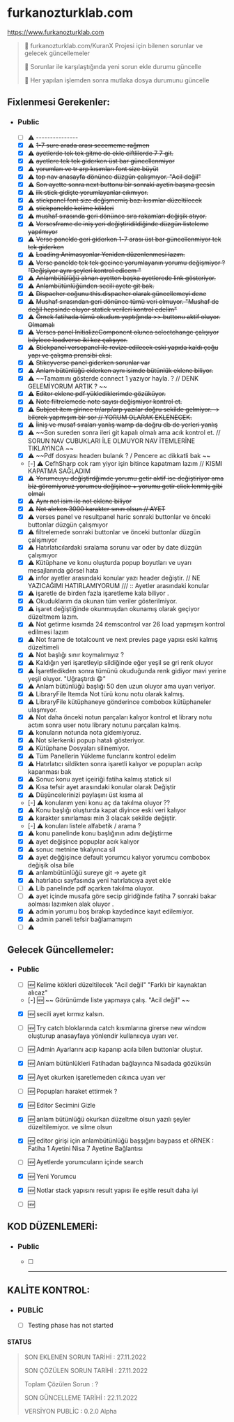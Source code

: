 ﻿# furkanozturklab.com

<https://www.furkanozturklab.com>

> 📝 furkanozturklab.com/KuranX Projesi için bilenen sorunlar ve gelecek güncellemeler
>
> 📝 Sorunlar ile karşılaştığında yeni sorun ekle durumu güncelle
> 
> 📝 Her yapılan işlemden sonra mutlaka dosya durumunu güncelle
>


## Fixlenmesi Gerekenler:


* ### Public 

	* [ ] ⚠️ ---------------
	* [x] ⚠️ ~~1-7 sure arada arası secememe rağmen~~
	* [x] ⚠️ ~~ayetlerde tek tek gitme de ekle ciftlilerde 7 7 git.~~
	* [x] ⚠️ ~~ayetlere tek tek giderken üst bar güncellenmiyor~~
	* [x] ⚠️ ~~yorumları ve tr arp kısımları font size büyüt~~
	* [x] ⚠️ ~~top nav anasayfa dönünce düzgün çalışmıyor. "Acil değil"~~
	* [x] ⚠️ ~~Son ayette sonra next buttonu bir sonraki ayetin başına gecsin~~
	* [x] ⚠️ ~~ilk stick gidişte yorumlayanlar cıkmıyor.~~
	* [x] ⚠️ ~~stickpanel font size değişmemiş bazı kısımlar düzeltilecek~~
	* [x] ⚠️ ~~stickpanelde kelime kökleri~~
	* [x] ⚠️ ~~mushaf sırasında geri dönünce sıra rakamları değişik atıyor.~~
	* [x] ⚠️ ~~Versesframe de iniş yeri değiştiridildiğinde düzgün listeleme yapılmıyor~~
	* [x] ⚠️ ~~Verse panelde geri giderken 1-7 arası üst bar güncellenmiyor tek tek giderken~~
	* [x] ⚠️ ~~Loading Animasyonlar Yeniden düzenlenmesi lazım.~~
	* [x] ⚠️ ~~Verse panelde tek tek gecince yorumlayanın yorumu değişmiyor ? "Değişiyor aynı şeyleri kontrol edicem "~~
    * [x] ⚠️ ~~Anlambütülüğü alınan ayetten başka ayetlerede link gösteriyor.~~
    * [x] ⚠️ ~~Anlambütünlüğünden secili ayete git bak.~~
    * [x] ⚠️ ~~Dispacher coğunu this.dispacher olarak güncellemeyi dene~~
    * [x] ⚠️ ~~Mushaf sırasından geri dönünce tümü veri olmuyor. "Mushaf de değil hepsinde oluyor statick verileri kontrol edelim"~~
    * [x] ⚠️ ~~Örnek fatihada tümü okudum yaptığında >> buttonu aktif oluyor. Olmamalı~~
    * [x] ⚠️ ~~Verses panel InitializeComponent olunca selectchange çalışıyor böylece loadverse iki kez çalışıyor.~~
	* [x] ⚠️ ~~Stickpanel versepanel ile revize edilecek eski yapıda kaldı çoğu yapı ve çalışma prensibi eksi.~~
    * [x] ⚠️ ~~Stikcyverse panel giderken sorunlar var~~
    * [x] ⚠️ ~~Anlam bütünlüğü eklerken aynı isimde bütünlük eklene biliyor.~~
    * [x] ⚠️ ~~Tamamını gösterde connect 1 yazıyor hayla. ?  // DENK GELEMİYORUM ARTIK ? ~~
    * [x] ⚠️ ~~Editor eklene pdf yüklediklerimde gözüküyor.~~
    * [x] ⚠️ ~~Note filtrelemede note sayısı değişmiyor kontrol et.~~
    * [x] ⚠️ ~~Subject item girince tr/arp/arp yazılar doğru sekilde gelmiyor. -> bilerek yapmışım bir sor // YORUM OLARAK EKLENECEK.~~
    * [x] ⚠️ ~~İiniş ve musaf sıraları yanlış wamp da doğru db de yerleri yanlış~~
    * [x] ⚠️ ~~Son sureden sonra ileri git kapalı olmalı ama acık kontrol et. // SORUN NAV CUBUKLARI İLE OLMUYOR NAV İTEMLERİNE TIKLAYINCA ~~
    * [x] ⚠️ ~~Pdf dosyası headerı bulanık ? / Pencere ac dikkatli bak ~~
    * [-] ⚠️ CefhSharp cok ram yiyor işin bitince kapatmam lazım // KISMI KAPATMA SAĞLADIM 
    * [x] ⚠️ ~~Yorumcuyu değiştirdğimde yorumu getir aktif ise değiştiriyor ama biz göremiyoruz yorumcu değişince + yorumu getir click lenmiş gibi olmalı~~
    * [x] ⚠️ ~~Aynı not isim ile not eklene biliyor~~
    * [x] ⚠️ ~~Not alırken 3000 karakter sınırı olsun // AYET~~
    * [x] ⚠️ verses panel ve resultpanel haric sonraki buttonlar ve önceki buttonlar düzgün çalışmıyor 
    * [x] ⚠️ filtrelemede  sonraki buttonlar ve önceki buttonlar düzgün çalışmıyor 
    * [x] ⚠️ Hatırlatıcılardaki sıralama sorunu var oder by date düzgün çalışmıyor 
    * [x] ⚠️ Kütüphane ve konu oluşturda popup boyutları ve uyarı mesajlarında görsel hata
    * [x] ⚠️ infor ayetler arasındaki konular yazı header değiştir. // NE YAZICAĞIMI HATIRLAMIYORUM   /// :: Ayetler arasındaki konular
    * [x] ⚠️ işaretle de birden fazla işaretleme kala biliyor .
    * [x] ⚠️ Okuduklarım da okunan tüm veriler gösterilmiyor.
    * [x] ⚠️ işaret değiştiğinde okunmuşdan okunamış olarak geçiyor düzeltmem lazım.
    * [x] ⚠️ Not getirme kısımda 24 ıtemscontrol var 26 load yapmışım kontrol edilmesi lazım
    * [x] ⚠️ Not frame de totalcount ve next previes page yapısı eski kalmış düzeltimeli
    * [x] ⚠️ Not başlığı sınır koymalımıyız ? 
    * [x] ⚠️ Kaldığın yeri işaretleyip sildiğinde eğer yeşil se gri renk oluyor 
    * [x] ⚠️ İşaretledikden sonra tümünü okuduğunda renk gidiyor mavi yerine yeşil oluyor. "Uğraştırdı 😄"
    * [x] ⚠️ Anlam bütünlüğü başlığı 50 den uzun oluyor ama uyarı veriyor.
    * [x] ⚠️ LibraryFile Itemda Not türü konu notu olarak kalmış.
    * [x] ⚠️ LibraryFile kütüphaneye gönderince combobox kütüphaneler ulaşmıyor.
    * [x] ⚠️ Not daha önceki notun parçaları kalıyor kontrol et library notu actım sonra user notu library notunu parçaları kalmış.
    * [x] ⚠️ konuların notunda nota gidemiyoruz.
    * [x] ⚠️ Not silerkenki popup hatalı gösteriyor.
    * [x] ⚠️ Kütüphane Dosyaları silinemiyor.
    * [x] ⚠️ Tüm Panellerin Yükleme funclarını kontrol edelim
    * [x] ⚠️ Hatırlatıcı sildikten sonra işaretli kalıyor ve popupları acılıp kapanması bak
    * [x] ⚠️ Sonuc konu ayet içeiriği fatiha kalmış statick sil 
    * [x] ⚠️ Kısa tefsir ayet arasındaki konular olarak Değiştir 
    * [x] ⚠️ Düşüncelerinizi paylaşını üst kısma al
    * [-] ⚠️ konularım yeni konu aç da takılma oluyor ?? 
    * [x] ⚠️ Konu başlığı oluşturda kapat diyince eski veri kalıyor 
    * [x] ⚠️ karakter sınırlaması min 3 olacak sekilde değiştir.
    * [-] ⚠️ konuları listele alfabetik / arama ?
    * [x] ⚠️ konu panelinde konu başlığının adını değiştirme
    * [x] ⚠️ ayet değişince popuplar acık kalıyor
    * [x] ⚠️ sonuc metnine tıkalyınca sil
    * [x] ⚠️ ayet değğişince default yorumcu kalıyor yorumcu combobox değişik olsa bile
    * [x] ⚠️ anlambütünlüğü sureye git -> ayete git
    * [x] ⚠️ hatırlatıcı sayfasında yeni hatırlatıcıya ayet ekle
    * [ ] ⚠️ Lib panelinde pdf açarken takılma oluyor.
    * [ ] ⚠️ ayet içinde musafa göre secip giridğinde fatiha 7 sonraki bakar aolması lazımken alak oluyor .
    * [x] ⚠️ admin yorumu boş bırakıp kaydedince kayıt edilemiyor.
    * [x] ⚠️ admin paneli tefsir bağlamamışım
    * [ ] ⚠️ 

## Gelecek Güncellemeler:

* ### Public
	
	* [ ] 🆕 Kelime kökleri düzeltilecek "Acil değil" "Farklı bir kaynaktan alıcaz"
	* [-] 🆕 ~~ Görünümde liste yapmaya çalış.  "Acil değil" ~~
	* [x] 🆕 secili ayet kırmız kalsın.
	* [ ] 🆕 Try catch bloklarında catch kısımlarına girerse new window oluşturup anasayfaya yönlendir kullanııcya uyarı ver.
	* [ ] 🆕 Admin Ayarlarını acıp kapanıp acıla bilen buttonlar oluştur.
	* [x] 🆕 Anlam bütünlükleri Fatihadan bağlayınca Nisadada gözüksün
	* [x] 🆕 Ayet okurken işaretlemeden cıkınca uyarı ver
	* [ ] 🆕 Popupları haraket ettirmek ?
	* [x] 🆕 Editor Secimini Gizle
	* [x] 🆕 anlam bütünlüğü okurkan düzeltme olsun yazılı şeyler düzeltilemiyor. ve silme olsun
	* [x] 🆕 editor girişi için anlambütünlüğü başşığını baypass et   öRNEK :  Fatiha 1 Ayetini Nisa 7 Ayetine Bağlantısı
	* [ ] 🆕 Ayetlerde yorumcuların içinde search 
	* [x] 🆕 Yeni Yorumcu
	* [x] 🆕 Notlar stack yapısını result yapısı ile eşitle result daha iyi 
	* [ ] 🆕


## KOD DÜZENLEMERİ:

* ### Public
	
	* [ ] -------------

## KALİTE KONTROL:


* ### PUBLİC
	
	* [ ] Testing phase has not started

#### STATUS 

> SON EKLENEN SORUN TARİHİ : 27.11.2022
>
> SON ÇÖZÜLEN SORUN TARİHİ : 27.11.2022
>
> Toplam Çözülen Sorun : ?
>
> SON GÜNCELLEME TARİHİ : 22.11.2022
>
> VERSİYON PUBLİC : 0.2.0  Alpha
>

